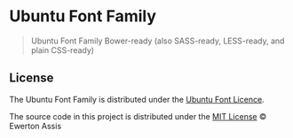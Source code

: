 # Ubuntu Font Family

> Ubuntu Font Family Bower-ready (also SASS-ready, LESS-ready, and plain CSS-ready)

## License

The Ubuntu Font Family is distributed under the [Ubuntu Font Licence](http://font.ubuntu.com/licence/).

The source code in this project is distributed under the [MIT License](http://ewerton-araujo.mit-license.org/) &copy; Ewerton Assis
